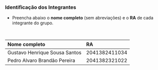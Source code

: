 
### Identificação dos Integrantes

- Preencha abaixo o **nome completo** (sem abreviações) e o **RA** de cada integrante do grupo.

<br>

| Nome completo | RA |
|:--------------|:---|
|Gustavo Henrique Sousa Santos|2041382411034|
|Pedro Alvaro Brandão Pereira|2041382321022|

